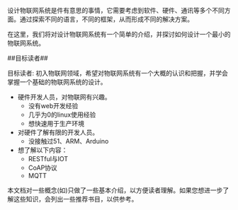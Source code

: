 设计物联网系统是件有意思的事情，它需要考虑到软件、硬件、通讯等多个不同方面。通过探索不同的语言，不同的框架，从而形成不同的解决方案。

在这里，我们将对设计物联网系统有一个简单的介绍，并探讨如何设计一个最小的物联网系统。

##目标读者##

目标读者: 初入物联网领域，希望对物联网系统有一个大概的认识和把握，并学会掌握一个基础的物联网系统的设计。

- 硬件开发人员，对物联网有兴趣。
   - 没有web开发经验
   - 几乎为0的linux使用经验
   - 想快速用于生产环境   
- 对硬件了解有限的开发人员。
   - 没接触过51、ARM、Arduino   
- 想了解以下内容：
   - RESTful与IOT
   - CoAP协议
   - MQTT

本文档对一些概念(如)只做了一些基本介绍，以方便读者理解。如果您想进一步了解这些知识，会列出一些推荐书目，以供参考。
